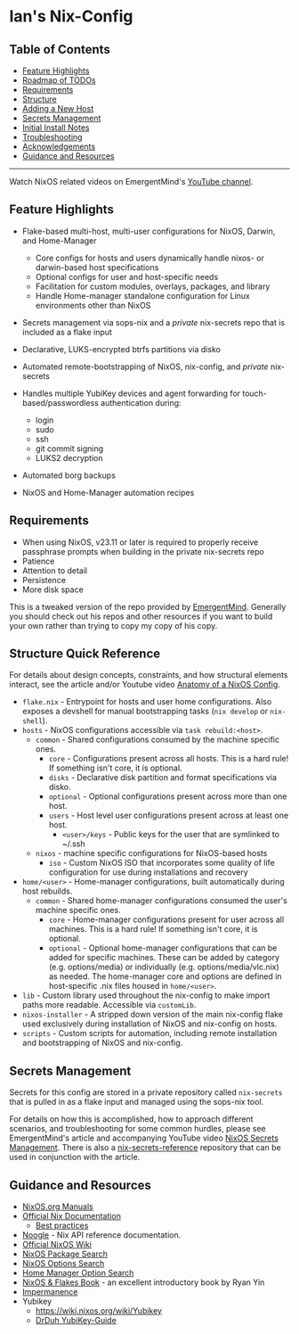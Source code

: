 # Ian's Nix-Config

## Table of Contents

- [Feature Highlights](#feature-highlights)
- [Roadmap of TODOs](docs/TODO.md)
- [Requirements](#requirements)
- [Structure](#structure-quick-reference)
- [Adding a New Host](docs/addnewhost.md)
- [Secrets Management](#secrets-management)
- [Initial Install Notes](docs/installnotes.md)
- [Troubleshooting](docs/TROUBLESHOOTING.md)
- [Acknowledgements](#acknowledgements)
- [Guidance and Resources](#guidance-and-resources)

---

Watch NixOS related videos on EmergentMind's [YouTube channel](https://www.youtube.com/@Emergent_Mind).

## Feature Highlights

- Flake-based multi-host, multi-user configurations for NixOS, Darwin, and Home-Manager

  - Core configs for hosts and users dynamically handle nixos- or darwin-based host specifications
  - Optional configs for user and host-specific needs
  - Facilitation for custom modules, overlays, packages, and library
  - Handle Home-manager standalone configuration for Linux environments other than NixOS

- Secrets management via sops-nix and a _private_ nix-secrets repo that is included as a flake input
- Declarative, LUKS-encrypted btrfs partitions via disko
- Automated remote-bootstrapping of NixOS, nix-config, and _private_ nix-secrets
- Handles multiple YubiKey devices and agent forwarding for touch-based/passwordless authentication during:

    - login
    - sudo
    - ssh
    - git commit signing
    - LUKS2 decryption

- Automated borg backups
- NixOS and Home-Manager automation recipes


## Requirements

- When using NixOS, v23.11 or later is required to properly receive passphrase prompts when building in the private nix-secrets repo
- Patience
- Attention to detail
- Persistence
- More disk space

This is a tweaked version of the repo provided by [EmergentMind](https://github.com/EmergentMind/nix-config/). Generally you should
check out his repos and other resources if you want to build your own rather than trying to copy my copy of his copy.

## Structure Quick Reference

For details about design concepts, constraints, and how structural elements interact, see the article and/or Youtube video [Anatomy of a NixOS Config](https://unmovedcentre.com/posts/anatomy-of-a-nixos-config/).

- `flake.nix` - Entrypoint for hosts and user home configurations. Also exposes a devshell for  manual bootstrapping tasks (`nix develop` or `nix-shell`).
- `hosts` - NixOS configurations accessible via `task rebuild:<host>`.
  - `common` - Shared configurations consumed by the machine specific ones.
    - `core` - Configurations present across all hosts. This is a hard rule! If something isn't core, it is optional.
    - `disks` - Declarative disk partition and format specifications via disko.
    - `optional` - Optional configurations present across more than one host.
    - `users` - Host level user configurations present across at least one host.
        - `<user>/keys` - Public keys for the user that are symlinked to ~/.ssh
  - `nixos` - machine specific configurations for NixOS-based hosts
      - `iso` - Custom NixOS ISO that incorporates some quality of life configuration for use during installations and recovery
- `home/<user>` - Home-manager configurations, built automatically during host rebuilds.
  - `common` - Shared home-manager configurations consumed the user's machine specific ones.
    - `core` - Home-manager configurations present for user across all machines. This is a hard rule! If something isn't core, it is optional.
    - `optional` - Optional home-manager configurations that can be added for specific machines. These can be added by category (e.g. options/media) or individually (e.g. options/media/vlc.nix) as needed.
      The home-manager core and options are defined in host-specific .nix files housed in `home/<user>`.
- `lib` - Custom library used throughout the nix-config to make import paths more readable. Accessible via `customLib`.
- `nixos-installer` - A stripped down version of the main nix-config flake used exclusively during installation of NixOS and nix-config on hosts.
- `scripts` - Custom scripts for automation, including remote installation and bootstrapping of NixOS and nix-config.

## Secrets Management

Secrets for this config are stored in a private repository called `nix-secrets` that is pulled in as a flake input and managed using the sops-nix tool.

For details on how this is accomplished, how to approach different scenarios, and troubleshooting for some common hurdles, please see EmergentMind's article and accompanying YouTube video [NixOS Secrets Management](https://unmovedcentre.com/posts/secrets-management/). There is also a [nix-secrets-reference](https://github.com/EmergentMind/nix-secrets-reference) repository that can be used in conjunction with the article.

## Guidance and Resources

- [NixOS.org Manuals](https://nixos.org/learn/)
- [Official Nix Documentation](https://nix.dev)
  - [Best practices](https://nix.dev/guides/best-practices)
- [Noogle](https://noogle.dev/) - Nix API reference documentation.
- [Official NixOS Wiki](https://wiki.nixos.org/)
- [NixOS Package Search](https://search.nixos.org/packages)
- [NixOS Options Search](https://search.nixos.org/options?)
- [Home Manager Option Search](https://home-manager-options.extranix.com/)
- [NixOS & Flakes Book](https://nixos-and-flakes.thiscute.world/) - an excellent introductory book by Ryan Yin
- [Impermanence](https://github.com/nix-community/impermanence)
- Yubikey
  - <https://wiki.nixos.org/wiki/Yubikey>
  - [DrDuh YubiKey-Guide](https://github.com/drduh/YubiKey-Guide)

